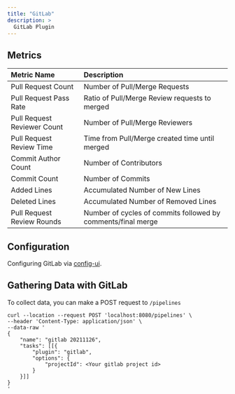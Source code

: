 ```yaml
---
title: "GitLab"
description: >
  GitLab Plugin
---
```



## Metrics

| Metric Name                 | Description                                                  |
|:----------------------------|:-------------------------------------------------------------|
| Pull Request Count          | Number of Pull/Merge Requests                                |
| Pull Request Pass Rate      | Ratio of Pull/Merge Review requests to merged                |
| Pull Request Reviewer Count | Number of Pull/Merge Reviewers                               |
| Pull Request Review Time    | Time from Pull/Merge created time until merged               |
| Commit Author Count         | Number of Contributors                                       |
| Commit Count                | Number of Commits                                            |
| Added Lines                 | Accumulated Number of New Lines                              |
| Deleted Lines               | Accumulated Number of Removed Lines                          |
| Pull Request Review Rounds  | Number of cycles of commits followed by comments/final merge |

## Configuration
Configuring GitLab via [config-ui](/UserManuals/ConfigUI/GitLab.md).

## Gathering Data with GitLab

To collect data, you can make a POST request to `/pipelines`

```
curl --location --request POST 'localhost:8080/pipelines' \
--header 'Content-Type: application/json' \
--data-raw '
{
    "name": "gitlab 20211126",
    "tasks": [[{
        "plugin": "gitlab",
        "options": {
            "projectId": <Your gitlab project id>
        }
    }]]
}
'
```

<br/><br/><br/>
